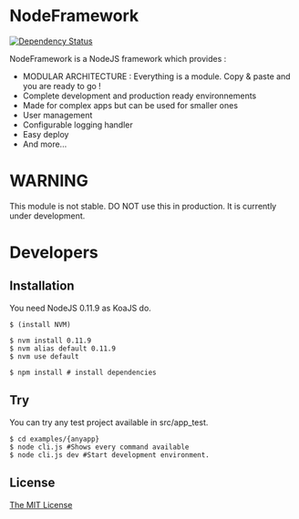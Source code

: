 NodeFramework
=============

[![Dependency Status](https://david-dm.org/Bluestep/NodeFramework.svg)](https://david-dm.org/Bluestep/NodeFramework)


NodeFramework is a NodeJS framework which provides : 

*   MODULAR ARCHITECTURE : Everything is a module. Copy & paste and you are ready to go !
*   Complete development and production ready environnements
*   Made for complex apps but can be used for smaller ones
*   User management
*   Configurable logging handler
*   Easy deploy
*   And more...

# WARNING
This module is not stable. DO NOT use this in production. It is currently under development.


# Developers
## Installation
You need NodeJS 0.11.9 as KoaJS do.

    $ (install NVM)
    
    $ nvm install 0.11.9
    $ nvm alias default 0.11.9
    $ nvm use default
    
    $ npm install # install dependencies

## Try
You can try any test project available in src/app_test.

    $ cd examples/{anyapp}
    $ node cli.js #Shows every command available
    $ node cli.js dev #Start development environment.


## License
[The MIT License](http://opensource.org/licenses/MIT)
